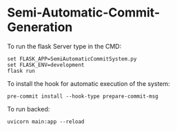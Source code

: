 # Semi-Automatic-Commit-Generation

To run the flask Server type in the CMD:

    set FLASK_APP=SemiAutomaticCommitSystem.py
    set FLASK_ENV=development
    flask run

To install the hook for automatic execution of the system:
    
    pre-commit install --hook-type prepare-commit-msg

To run backed:

    uvicorn main:app --reload
